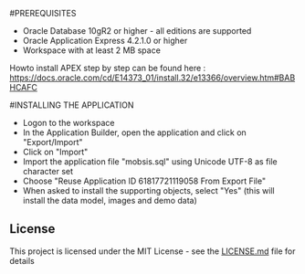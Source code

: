 #PREREQUISITES
- Oracle Database 10gR2 or higher - all editions are supported
- Oracle Application Express 4.2.1.0 or higher
- Workspace with at least 2 MB space

Howto install APEX step by step can be found here :
https://docs.oracle.com/cd/E14373_01/install.32/e13366/overview.htm#BABHCAFC

#INSTALLING THE APPLICATION
- Logon to the workspace
- In the Application Builder, open the application and click on "Export/Import"
- Click on "Import"
- Import the application file "mobsis.sql" using Unicode UTF-8 as file character set
- Choose "Reuse Application ID  61817721119058 From Export File"
- When asked to install the supporting objects, select "Yes" (this will install the data model, images and demo data)

## License

This project is licensed under the MIT License - see the [LICENSE.md](LICENSE.md) file for details


